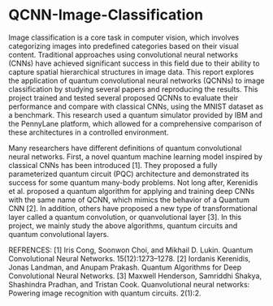 # QCNN-Image-Classification

Image classification is a core task in computer vision, which involves categorizing
images into predefined categories based on their visual content. Traditional approaches
using convolutional neural networks (CNNs) have achieved significant success in this
field due to their ability to capture spatial hierarchical structures in image data. This
report explores the application of quantum convolutional neural networks (QCNNs) to
image classification by studying several papers and reproducing the results. This project
trained and tested several proposed QCNNs to evaluate their performance and compare
with classical CNNs, using the MNIST dataset as a benchmark. This research used a
quantum simulator provided by IBM and the PennyLane platform, which allowed for a
comprehensive comparison of these architectures in a controlled environment.

Many researchers have different definitions of quantum convolutional neural networks.
First, a novel quantum machine learning model inspired by classical CNNs has been introduced
[1]. They proposed a fully parameterized quantum circuit (PQC) architecture
and demonstrated its success for some quantum many-body problems. Not long after,
Kerenidis et al. proposed a quantum algorithm for applying and training deep CNNs with
the same name of QCNN, which mimics the behavior of a Quantum CNN [2]. In addition,
others have proposed a new type of transformational layer called a quantum convolution,
or quanvolutional layer [3]. In this project, we mainly study the above algorithms, quantum
circuits and quantum convolutional layers.


REFRENCES:
[1] Iris Cong, Soonwon Choi, and Mikhail D. Lukin. Quantum Convolutional Neural
Networks. 15(12):1273–1278.
[2] Iordanis Kerenidis, Jonas Landman, and Anupam Prakash. Quantum Algorithms for
Deep Convolutional Neural Networks.
[3] Maxwell Henderson, Samriddhi Shakya, Shashindra Pradhan, and Tristan Cook.
Quanvolutional neural networks: Powering image recognition with quantum circuits.
2(1):2.
